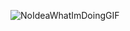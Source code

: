 ![NoIdeaWhatImDoingGIF]([[https://github.com/eivindnorling/eivindnorling/assets/141031075/8000baaf-1761-4fb2-a795-1466d195fdc8](https://i.pinimg.com/originals/5d/95/f4/5d95f4bc8a065c4612fba4bb24bd1e72.gif)](https://media1.tenor.com/m/fLBP5vMm3EUAAAAC/no-idea-what-im-doing.gif)https://media1.tenor.com/m/fLBP5vMm3EUAAAAC/no-idea-what-im-doing.gif)
